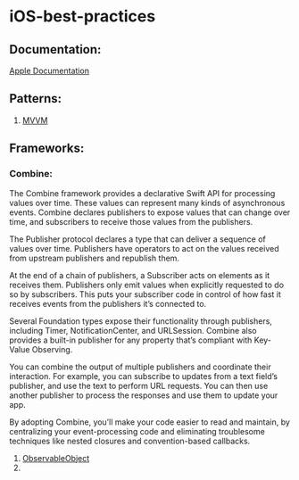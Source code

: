# iOS-best-practices

## Documentation:
[Apple Documentation](https://developer.apple.com/documentation/technologies)

## Patterns:
1. [MVVM](https://github.com/PeterOsusky/MVVM/tree/main/MVVM)

## Frameworks:

### Combine:
The Combine framework provides a declarative Swift API for processing values over time. These values can represent many kinds of asynchronous events. Combine declares publishers to expose values that can change over time, and subscribers to receive those values from the publishers.

The Publisher protocol declares a type that can deliver a sequence of values over time. Publishers have operators to act on the values received from upstream publishers and republish them.

At the end of a chain of publishers, a Subscriber acts on elements as it receives them. Publishers only emit values when explicitly requested to do so by subscribers. This puts your subscriber code in control of how fast it receives events from the publishers it’s connected to.

Several Foundation types expose their functionality through publishers, including Timer, NotificationCenter, and URLSession. Combine also provides a built-in publisher for any property that’s compliant with Key-Value Observing.

You can combine the output of multiple publishers and coordinate their interaction. For example, you can subscribe to updates from a text field’s publisher, and use the text to perform URL requests. You can then use another publisher to process the responses and use them to update your app.

By adopting Combine, you’ll make your code easier to read and maintain, by centralizing your event-processing code and eliminating troublesome techniques like nested closures and convention-based callbacks.


1. [ObservableObject](https://github.com/PeterOsusky/iOS-best-practices/blob/main/ObservableObject.md)
2. 


